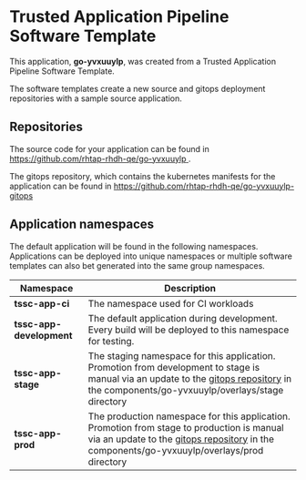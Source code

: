 # Trusted Application Pipeline Software Template

This application, **go-yvxuuylp**, was created from a Trusted Application Pipeline Software Template.

The software templates create a new source and gitops deployment repositories with a sample source application. 

## Repositories

The source code for your application can be found in [https://github.com/rhtap-rhdh-qe/go-yvxuuylp ](https://github.com/rhtap-rhdh-qe/go-yvxuuylp ).
 
The gitops repository, which contains the kubernetes manifests for the application can be found in 
[https://github.com/rhtap-rhdh-qe/go-yvxuuylp-gitops ](https://github.com/rhtap-rhdh-qe/go-yvxuuylp-gitops ) 

## Application namespaces 

The default application will be found in the following namespaces. Applications can be deployed into unique namespaces or multiple software templates can also bet generated into the same group namespaces.  

|  Namespace   |  Description   |  
| -------- | -------- |
| **tssc-app-ci** | The namespace used for CI workloads |
| **tssc-app-development** | The default application during development. Every build will be deployed to this namespace for testing. |
| **tssc-app-stage** | The staging namespace for this application. Promotion from development to stage is manual via an update to the [gitops repository](https://github.com/rhtap-rhdh-qe/go-yvxuuylp-gitops ) in the components/go-yvxuuylp/overlays/stage directory |
| **tssc-app-prod** | The production namespace for this application. Promotion from stage to production is manual via an update to the [gitops repository](https://github.com/rhtap-rhdh-qe/go-yvxuuylp-gitops ) in the components/go-yvxuuylp/overlays/prod directory |